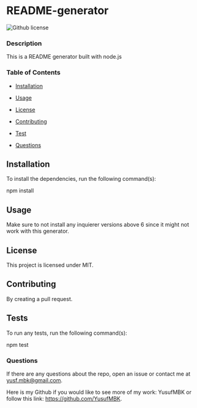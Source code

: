 # README-generator
  ![Github license](https://img.shields.io/badge/license-MIT-blue.svg)

  ### Description

  This is a README generator built with node.js

  ### Table of Contents

  * [Installation](#installation)

  * [Usage](#usage)

  * [License](#License)

  * [Contributing](#contributing)

  * [Test](#tests)

  * [Questions](#questions)

  ## Installation

  To install the dependencies, run the following command(s):

  npm install

  ## Usage

  Make sure to not install any inquierer versions above 6 since it might not work with this generator.

  ## License

  This project is licensed under MIT.

  ## Contributing

  By creating a pull request.

  ## Tests

  To run any tests, run the following command(s):

  npm test

  ### Questions

  If there are any questions about the repo, open an issue or contact me at yusf.mbk@gmail.com.

  Here is my Github if you would like to see more of my work: YusufMBK or follow this link: https://github.com/YusufMBK.


